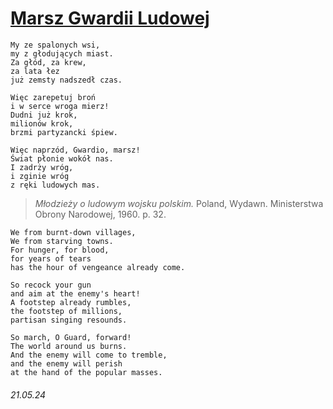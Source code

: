# [Marsz Gwardii Ludowej](https://open.spotify.com/track/2hsVl7Y2cnFTynceZtAxxY)
```
My ze spalonych wsi,
my z głodujących miast.
Za głód, za krew, 
za lata łez
już zemsty nadszedł czas.

Więc zarepetuj broń
i w serce wroga mierz!
Dudni już krok,
milionów krok,
brzmi partyzancki śpiew.

Więc naprzód, Gwardio, marsz!
Świat płonie wokół nas.
I zadrży wróg,
i zginie wróg
z ręki ludowych mas.
```
> *Młodzieży o ludowym wojsku polskim.* Poland, Wydawn. Ministerstwa Obrony Narodowej, 1960. p. 32.
```
We from burnt-down villages,
We from starving towns.
For hunger, for blood,
for years of tears
has the hour of vengeance already come.

So recock your gun
and aim at the enemy's heart!
A footstep already rumbles,
the footstep of millions,
partisan singing resounds.

So march, O Guard, forward!
The world around us burns.
And the enemy will come to tremble,
and the enemy will perish
at the hand of the popular masses.
```
###### 21.05.24
